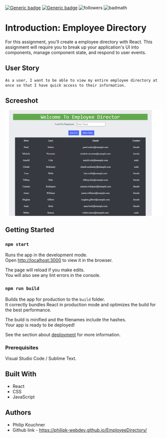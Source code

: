 

  [![Generic badge](https://img.shields.io/badge/react-MIT-blue.svg)](https://shields.io/)
   [![Generic badge](https://img.shields.io/badge/gh-pages.js-MIT-blue.svg)](https://shields.io/)
  ![followers](https://img.shields.io/github/followers/PhilipK-webdev?logoColor=red&style=social)
  ![badmath](https://img.shields.io/github/languages/top/nielsenjared/badmath)
# Introduction: Employee Directory

For this assignment, you'll create a employee directory with React.
 This assignment will require you to break up your application's UI into components, manage component state, and respond to user events.

## User Story

```
As a user, I want to be able to view my entire employee directory at once so that I have quick access to their information.

```

## Screeshot

![](./src/img/employee.PNG)

## Getting Started

### `npm start`

Runs the app in the development mode.<br />
Open [http://localhost:3000](http://localhost:3000) to view it in the browser.

The page will reload if you make edits.<br />
You will also see any lint errors in the console.

### `npm run build`

Builds the app for production to the `build` folder.<br />
It correctly bundles React in production mode and optimizes the build for the best performance.

The build is minified and the filenames include the hashes.<br />
Your app is ready to be deployed!

See the section about [deployment](https://facebook.github.io/create-react-app/docs/deployment) for more information.

### Prerequisites

Visual Studio Code / Sublime Text.

## Built With

- React
- CSS
- JavaScript

## Authors

- Philip Kouchner
- Github link - https://philipk-webdev.github.io/EmployeeDirectory/



